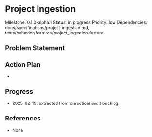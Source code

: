 # Project Ingestion
Milestone: 0.1.0-alpha.1
Status: in progress
Priority: low
Dependencies: docs/specifications/project-ingestion.md, tests/behavior/features/project_ingestion.feature

## Problem Statement
<description>


## Action Plan
- <tasks>

## Progress
- 2025-02-19: extracted from dialectical audit backlog.

## References
- None
